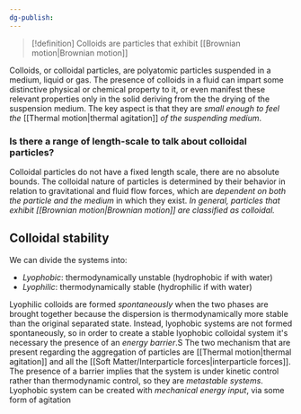 ```yaml
---
dg-publish:
---
```

>[!definition]
>Colloids are particles that exhibit [[Brownian motion|Brownian motion]]

Colloids, or colloidal particles, are polyatomic particles suspended in a medium, liquid or gas. The presence of colloids in a fluid can impart some distinctive physical or chemical property to it, or even manifest these relevant properties only in the solid deriving from the the drying of the suspension medium.
The key aspect is that they are *small enough to feel the* [[Thermal motion|thermal agitation]] *of the suspending medium*. 

### Is there a range of length-scale to talk about colloidal particles?
Colloidal particles do not have a fixed length scale, there are no absolute bounds. The colloidal nature of particles is determined by their behavior in relation to gravitational and fluid flow forces, which are *dependent on both the particle and the medium* in which they exist. *In general, particles that exhibit [[Brownian motion|Brownian motion]] are classified as colloidal.*

## Colloidal stability
We can divide the systems into:
- *Lyophobic*: thermodynamically unstable (hydrophobic if with water)
- *Lyophilic*: thermodynamically stable (hydrophilic if with water)

Lyophilic colloids are formed *spontaneously* when the two phases are brought together because the dispersion is thermodynamically more stable than the original separated state.
Instead, lyophobic systems are not formed spontaneously, so in order to create a stable lyophobic colloidal system it's necessary the presence of an *energy barrier*.S The two mechanism that are present regarding the aggregation of particles are [[Thermal motion|thermal agitation]] and all the [[Soft Matter/Interparticle forces|interparticle forces]].
The presence of a barrier implies that the system is under kinetic control rather than thermodynamic control, so they are *metastable systems*.
Lyophobic system can be created with *mechanical energy input*, via some form of agitation






